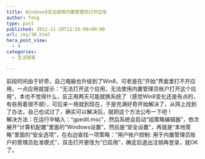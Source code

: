 ```yaml
---
title: Windows8无法使用内置管理员打开应用
author: Feng
type: post
published: 2012-11-20T12:58:06+00:00
url: /my/38.html
hera_post_view:
  - 4
categories:
  - 生活随笔

---
```

前段时间由于好奇，自己电脑也升级到了Win8，可老是在“开始”界面里打不开应用，一点应用就提示：“无法打开这个应用，无法使用内置管理员帐户打开这个应用”，本也不觉得什么，反正用两天可能就换系统了（感觉Win8变化还是有点的，有些用着很不顺），可后来一用就到现在，于是充满好奇开始解决了，从网上找到了办法，自己也试过了，确实可以解决后，就把这个方法公布一下吧！  
解决方法：在运行中输入：“gpedit.msc”，然后系统会启动“组策略编辑器”，依次展开“计算机配置”里面的“Windows设置”，然后是“安全设置”，再就是“本地策略”里面的“安全选项”，在右边查找一项策略：“用户帐户控制: 用于内置管理员账户的管理员批准模式”，双击打开更改为“已启用”，确定后退出注销再登录，就OK了。